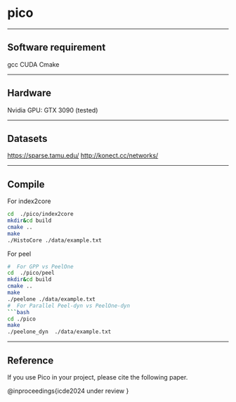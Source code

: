 # pico

---
Software requirement
-----
gcc
CUDA
Cmake

---
Hardware
------
Nvidia GPU:  GTX 3090 (tested)

----
Datasets
------
https://sparse.tamu.edu/
http://konect.cc/networks/

----
Compile
------
For index2core
```bash
cd  ./pico/index2core
mkdir&cd build
cmake ..
make
./HistoCore ./data/example.txt
```
For peel
   
```bash
#  For GPP vs PeelOne
cd  ./pico/peel
mkdir&cd build
cmake ..
make
./peelone ./data/example.txt
#  For Parallel Peel-dyn vs PeelOne-dyn
```bash
cd ./pico
make
./peelone_dyn  ./data/example.txt
```

----
Reference
-------

If you use Pico in your project, please cite the following paper.

@inproceedings{icde2024
under review
}